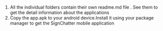 1. All the individual folders contain their own readme.md file . See them to get the detail information about the applications
2. Copy the app.apk to your android device.Install it using your package manager to get the SignChatter mobile application